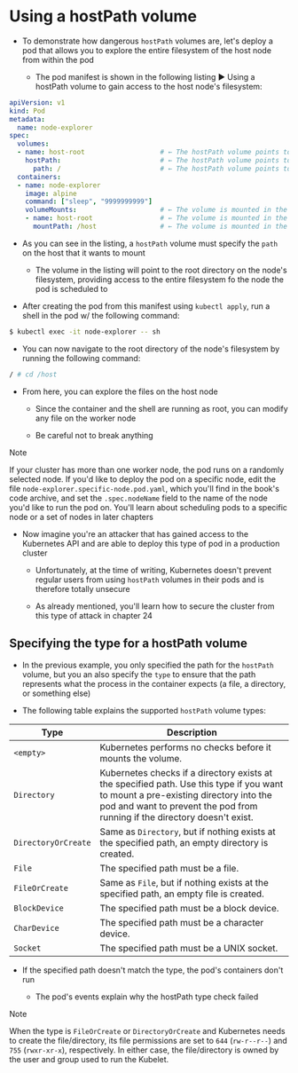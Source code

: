 # Using a hostPath volume

* To demonstrate how dangerous `hostPath` volumes are, let's deploy a pod that allows you to explore the entire filesystem of the host node from within the pod

  * The pod manifest is shown in the following listing ▶︎ Using a hostPath volume to gain access to the host node's filesystem:

```yaml
apiVersion: v1
kind: Pod
metadata:
  name: node-explorer
spec:
  volumes:
  - name: host-root                   # ← The hostPath volume points to the root directory on the node’s filesystem.
    hostPath:                         # ← The hostPath volume points to the root directory on the node’s filesystem.
      path: /                         # ← The hostPath volume points to the root directory on the node’s filesystem.
  containers:
  - name: node-explorer
    image: alpine
    command: ["sleep", "9999999999"]
    volumeMounts:                     # ← The volume is mounted in the container at /host.
    - name: host-root                 # ← The volume is mounted in the container at /host.
      mountPath: /host                # ← The volume is mounted in the container at /host.
```

* As you can see in the listing, a `hostPath` volume must specify the `path` on the host that it wants to mount

  * The volume in the listing will point to the root directory on the node's filesystem, providing access to the entire filesystem fo the node the pod is scheduled to

* After creating the pod from this manifest using `kubectl apply`, run a shell in the pod w/ the following command:

```zsh
$ kubectl exec -it node-explorer -- sh
```

* You can now navigate to the root directory of the node's filesystem by running the following command:

```zsh
/ # cd /host
```

* From here, you can explore the files on the host node

  * Since the container and the shell are running as root, you can modify any file on the worker node

  * Be careful not to break anything

> [!NOTE]
> 
> If your cluster has more than one worker node, the pod runs on a randomly selected node. If you'd like to deploy the pod on a specific node, edit the file `node-explorer.specific-node.pod.yaml`, which you'll find in the book's code archive, and set the `.spec.nodeName` field to the name of the node you'd like to run the pod on. You'll learn about scheduling pods to a specific node or a set of nodes in later chapters

* Now imagine you're an attacker that has gained access to the Kubernetes API and are able to deploy this type of pod in a production cluster

  * Unfortunately, at the time of writing, Kubernetes doesn't prevent regular users from using `hostPath` volumes in their pods and is therefore totally unsecure

  * As already mentioned, you'll learn how to secure the cluster from this type of attack in chapter 24

## Specifying the type for a hostPath volume

* In the previous example, you only specified the path for the `hostPath` volume, but you an also specify the `type` to ensure that the path represents what the process in the container expects (a file, a directory, or something else)

* The following table explains the supported `hostPath` volume types:

| **Type**            | **Description**                                                                                                                                                                                                  |
|---------------------|------------------------------------------------------------------------------------------------------------------------------------------------------------------------------------------------------------------|
| `<empty>`           | Kubernetes performs no checks before it mounts the volume.                                                                                                                                                       |
| `Directory`         | Kubernetes checks if a directory exists at the specified path. Use this type if you want to mount a pre-existing directory into the pod and want to prevent the pod from running if the directory doesn't exist. |
| `DirectoryOrCreate` | Same as `Directory`, but if nothing exists at the specified path, an empty directory is created.                                                                                                                 |
| `File`              | The specified path must be a file.                                                                                                                                                                               |
| `FileOrCreate`      | Same as `File`, but if nothing exists at the specified path, an empty file is created.                                                                                                                           |
| `BlockDevice`       | The specified path must be a block device.                                                                                                                                                                       |
| `CharDevice`        | The specified path must be a character device.                                                                                                                                                                   |
| `Socket`            | The specified path must be a UNIX socket.                                                                                                                                                                        |

* If the specified path doesn't match the type, the pod's containers don't run

  * The pod's events explain why the hostPath type check failed

> [!NOTE]
> 
> When the type is `FileOrCreate` or `DirectoryOrCreate` and Kubernetes needs to create the file/directory, its file permissions are set to `644` (`rw-r--r--`) and `755` (`rwxr-xr-x`), respectively. In either case, the file/directory is owned by the user and group used to run the Kubelet.
